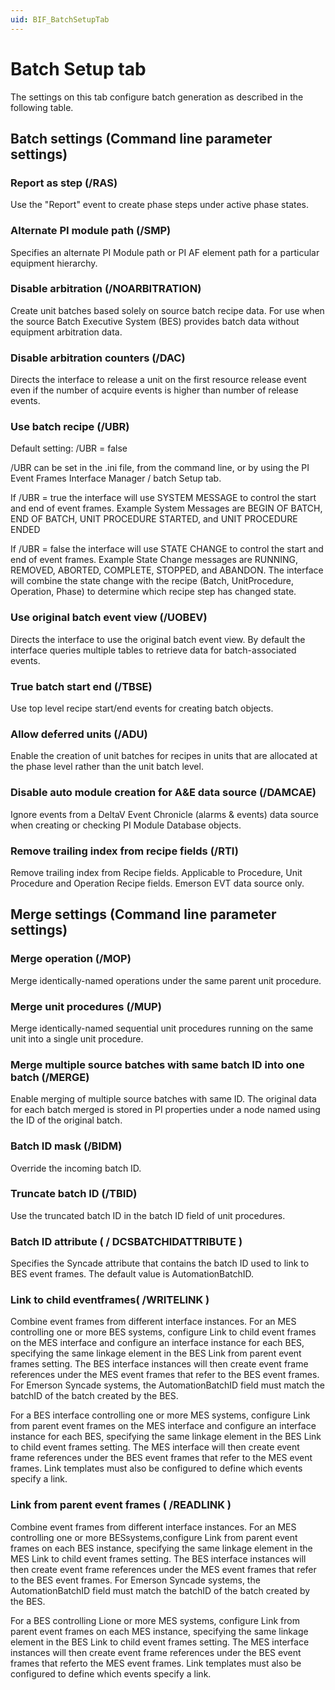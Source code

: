 ```yaml
---
uid: BIF_BatchSetupTab
---
```


# Batch Setup tab

<!-- Customized for DeltaV -->

The settings on this tab configure batch generation as described in the following table.

## Batch settings (Command line parameter settings)

### Report as step (/RAS)
    
Use the "Report" event to create phase steps under active phase states.

### Alternate PI module path (/SMP)
    
Specifies an alternate PI Module path or PI AF element path for a particular equipment hierarchy.

### Disable arbitration (/NOARBITRATION)
    
Create unit batches based solely on source batch recipe data. For use when the source Batch Executive System (BES) provides batch data without equipment arbitration data.

### Disable arbitration counters (/DAC)
    
Directs the interface to release a unit on the first resource release event even if the number of acquire events is higher than number of release events.

### Use batch recipe (/UBR)

Default setting: /UBR = false
    
/UBR can be set in the .ini file, from the command line, or by using the PI Event Frames Interface Manager / batch Setup tab.

If /UBR = true the interface will use SYSTEM MESSAGE to control the start and end of event frames. Example System Messages are BEGIN OF BATCH, END OF BATCH, UNIT PROCEDURE STARTED, and UNIT PROCEDURE ENDED

If /UBR = false the interface will use STATE CHANGE to control the start and end of event frames. Example State Change messages are RUNNING, REMOVED, ABORTED, COMPLETE, STOPPED, and ABANDON. The interface will combine the state change with the recipe (Batch, UnitProcedure, Operation, Phase) to determine which recipe step has changed state.

### Use original batch event view (/UOBEV)
    
Directs the interface to use the original batch event view. By default the interface queries multiple tables to retrieve data for batch-associated events.

### True batch start end (/TBSE)
    
Use top level recipe start/end events for creating batch objects.

### Allow deferred units (/ADU)
    
Enable the creation of unit batches for recipes in units that are allocated at the phase level rather than the unit batch level.

### Disable auto module creation for A&E data source (/DAMCAE)
    
Ignore events from a DeltaV Event Chronicle (alarms & events) data source when creating or checking PI Module Database objects.

### Remove trailing index from recipe fields (/RTI)
    
Remove trailing index from Recipe fields. Applicable to Procedure, Unit Procedure and Operation Recipe fields. Emerson EVT data source only.


## Merge settings (Command line parameter settings)

### Merge operation (/MOP)
    
Merge identically-named operations under the same parent unit procedure.

### Merge unit procedures (/MUP)
    
Merge identically-named sequential unit procedures running on the same unit into a single unit procedure.

### Merge multiple source batches with same batch ID into one batch (/MERGE)
    
Enable merging of multiple source batches with same ID. The original data for each batch merged is stored in PI properties under a node named using the ID of the original batch.

### Batch ID mask (/BIDM)
    
Override the incoming batch ID.

### Truncate batch ID (/TBID)
    
Use the truncated batch ID in the batch ID field of unit procedures.

### Batch ID attribute ( / DCSBATCHIDATTRIBUTE )
    
Specifies the Syncade attribute that contains the batch ID used to link to BES event frames. The default value is AutomationBatchID.

### Link to child eventframes( /WRITELINK )
    
Combine event frames from different interface instances. For an MES controlling one or more BES systems, configure Link to child event frames on the MES interface and configure an interface instance for each BES, specifying the same linkage element in the BES Link from parent event frames setting. The BES interface instances will then create event frame references under the MES event frames that refer to the BES event frames. For Emerson Syncade systems, the AutomationBatchID field must match the batchID of the batch created by the BES.

For a BES interface controlling one or more MES systems, configure Link from parent event frames on the MES interface and configure an interface instance for each BES, specifying the same linkage element in the BES Link to child event frames setting. The MES interface will then create event frame references under the BES event frames that refer to the MES event frames. Link templates must also be configured to define which events specify a link.

### Link from parent event frames ( /READLINK )
    
Combine event frames from different interface instances. For an MES controlling one or more BESsystems,configure Link from parent event frames on each BES instance, specifying the same linkage element in the MES Link to child event frames setting. The BES interface instances will then create event frame references under the MES event frames that refer to the BES event frames. For Emerson Syncade systems, the AutomationBatchID field must match the batchID of the batch created by the BES.

For a BES controlling Lione or more MES systems, configure Link from parent event frames on each MES instance, specifying the same linkage element in the BES Link to child event frames setting. The MES interface instances will then create event frame references under the BES event frames that referto the MES event frames. Link templates must also be configured to define which events specify a link.
